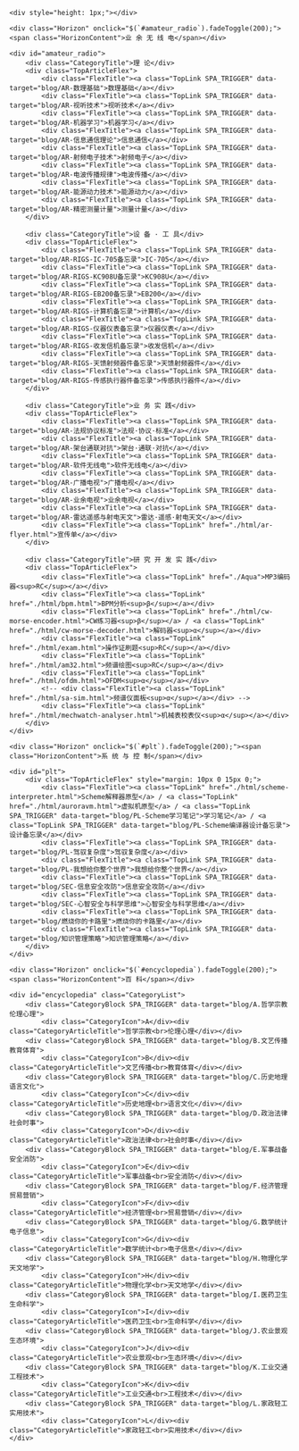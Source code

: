 <style>
#TabSwitchContainer {
    margin: 20px;
}
.TAB_SWITCH {
    margin: 2px;
    padding: 0 10px;
    border: none;
    background-color: #e8f6ff;
    color: #1ea0f0;
    border-radius: 5px;
    height: 30px;
    line-height: 30px;
    font-size: 12px;
    cursor: pointer;
}
.TAB_SWITCH:hover {
    font-weight: bold;
}
.TabSwitchSelected {
    background-color: #1ea0f0;
    color: #fff;
}
.TabSwitchDefault {
    background-color: #f0f0f0;
    color: #666;
}


.TopLink {
    color: #4c566d !important;
    border-bottom: 1px solid #bbc0cc !important;
    font-size: 13px;
    letter-spacing: 0.5px;
    line-height: normal;
    cursor: pointer;
}
.TopLink:hover {
    color: #15e !important;
    text-decoration: none;
    border-bottom: 1px solid #15e !important;
}

.TopArticleTable td {
    text-align: center;
    padding: 8px 0;
}

.CategoryArticleTitle {
    color: #567;
    font-size: 10px;
    line-height: 12px;
    cursor: pointer;
    height: 26px;
    margin-left: 5px;
    letter-spacing: 1px;
}
.CategoryList {
    display: flex;
    flex-wrap: wrap;
    justify-content: center;
    margin: 0 auto;
}
.CategoryBlock {
    display: flex;
    margin: 15px;
    border-radius: 10px;
    align-content: space-between;
    justify-content: center;
    align-items: stretch;
}
.CategoryIcon {
    display: inline-block;
    width: 26px; height:26px;
    line-height: 26px;
    background: linear-gradient(0deg, #7e90ab, #ecf5ff);
    color: #fff;
    text-align: center;
    font-size: 14px;
    font-weight: bold;
    text-shadow: 1px 1px 2px #263a66;
    border-radius: 3px;
    cursor: pointer;
}

.Horizon {
    line-height: 16px;
    margin: 24px auto;
    text-align: center;
    cursor: pointer;
    width: fit-content;
}
.Horizon::after {
    display: block;
    content: "";
    height: 10px;
    background: linear-gradient(180deg, #fff, #f0f1f2);
    margin-top: -6px;
}
.HorizonContent {
    font-size: 16px;
    padding: 0 10px;
    color: #456;
    font-weight: bold;
}

.CategoryTitle {
    font-size: 13px; color: #15d; line-height: 1.5; margin: 5px auto;
}
.TopArticleFlex {
    display: flex; flex-wrap: wrap; justify-content: center; align-items: baseline;
    margin: 0px auto;
}
.FlexTitle {
    margin: 10px 10px;
}

</style>


<div class="SectionBody">

    <div style="height: 1px;"></div>

    <div class="Horizon" onclick="$(`#amateur_radio`).fadeToggle(200);"><span class="HorizonContent">业 余 无 线 电</span></div>

    <div id="amateur_radio">
        <div class="CategoryTitle">理 论</div>
        <div class="TopArticleFlex">
            <div class="FlexTitle"><a class="TopLink SPA_TRIGGER" data-target="blog/AR-数理基础">数理基础</a></div>
            <div class="FlexTitle"><a class="TopLink SPA_TRIGGER" data-target="blog/AR-视听技术">视听技术</a></div>
            <div class="FlexTitle"><a class="TopLink SPA_TRIGGER" data-target="blog/AR-机器学习">机器学习</a></div>
            <div class="FlexTitle"><a class="TopLink SPA_TRIGGER" data-target="blog/AR-信息通信理论">信息通信</a></div>
            <div class="FlexTitle"><a class="TopLink SPA_TRIGGER" data-target="blog/AR-射频电子技术">射频电子</a></div>
            <div class="FlexTitle"><a class="TopLink SPA_TRIGGER" data-target="blog/AR-电波传播规律">电波传播</a></div>
            <div class="FlexTitle"><a class="TopLink SPA_TRIGGER" data-target="blog/AR-能源动力技术">能源动力</a></div>
            <div class="FlexTitle"><a class="TopLink SPA_TRIGGER" data-target="blog/AR-精密测量计量">测量计量</a></div>
        </div>

        <div class="CategoryTitle">设 备 · 工 具</div>
        <div class="TopArticleFlex">
            <div class="FlexTitle"><a class="TopLink SPA_TRIGGER" data-target="blog/AR-RIGS-IC-705备忘录">IC-705</a></div>
            <div class="FlexTitle"><a class="TopLink SPA_TRIGGER" data-target="blog/AR-RIGS-KC908U备忘录">KC908U</a></div>
            <div class="FlexTitle"><a class="TopLink SPA_TRIGGER" data-target="blog/AR-RIGS-EB200备忘录">EB200</a></div>
            <div class="FlexTitle"><a class="TopLink SPA_TRIGGER" data-target="blog/AR-RIGS-计算机备忘录">计算机</a></div>
            <div class="FlexTitle"><a class="TopLink SPA_TRIGGER" data-target="blog/AR-RIGS-仪器仪表备忘录">仪器仪表</a></div>
            <div class="FlexTitle"><a class="TopLink SPA_TRIGGER" data-target="blog/AR-RIGS-收发信机备忘录">收发信机</a></div>
            <div class="FlexTitle"><a class="TopLink SPA_TRIGGER" data-target="blog/AR-RIGS-天馈射频器件备忘录">天馈射频器件</a></div>
            <div class="FlexTitle"><a class="TopLink SPA_TRIGGER" data-target="blog/AR-RIGS-传感执行器件备忘录">传感执行器件</a></div>
        </div>

        <div class="CategoryTitle">业 务 实 践</div>
        <div class="TopArticleFlex">
            <div class="FlexTitle"><a class="TopLink SPA_TRIGGER" data-target="blog/AR-法规协议标准">法规·协议·标准</a></div>
            <div class="FlexTitle"><a class="TopLink SPA_TRIGGER" data-target="blog/AR-架台通联对抗">架台·通联·对抗</a></div>
            <div class="FlexTitle"><a class="TopLink SPA_TRIGGER" data-target="blog/AR-软件无线电">软件无线电</a></div>
            <div class="FlexTitle"><a class="TopLink SPA_TRIGGER" data-target="blog/AR-广播电视">广播电视</a></div>
            <div class="FlexTitle"><a class="TopLink SPA_TRIGGER" data-target="blog/AR-业余电视">业余电视</a></div>
            <div class="FlexTitle"><a class="TopLink SPA_TRIGGER" data-target="blog/AR-雷达遥感与射电天文">雷达·遥感·射电天文</a></div>
            <div class="FlexTitle"><a class="TopLink" href="./html/ar-flyer.html">宣传单</a></div>
        </div>

        <div class="CategoryTitle">研 究 开 发 实 践</div>
        <div class="TopArticleFlex">
            <div class="FlexTitle"><a class="TopLink" href="./Aqua">MP3编码器<sup>RC</sup></a></div>
            <div class="FlexTitle"><a class="TopLink" href="./html/bpm.html">BPM分析<sup>β</sup></a></div>
            <div class="FlexTitle"><a class="TopLink" href="./html/cw-morse-encoder.html">CW练习器<sup>β</sup></a> / <a class="TopLink" href="./html/cw-morse-decoder.html">解码器<sup>α</sup></a></div>
            <div class="FlexTitle"><a class="TopLink" href="./html/exam.html">操作证刷题<sup>RC</sup></a></div>
            <div class="FlexTitle"><a class="TopLink" href="./html/am32.html">频谱绘图<sup>RC</sup></a></div>
            <div class="FlexTitle"><a class="TopLink" href="./html/ofdm.html">OFDM<sup>α</sup></a></div>
            <!-- <div class="FlexTitle"><a class="TopLink" href="./html/sa-sim.html">频谱仪面板<sup>α</sup></a></div> -->
            <div class="FlexTitle"><a class="TopLink" href="./html/mechwatch-analyser.html">机械表校表仪<sup>α</sup></a></div>
        </div>
    </div>

    <div class="Horizon" onclick="$(`#plt`).fadeToggle(200);"><span class="HorizonContent">系 统 与 控 制</span></div>

    <div id="plt">
        <div class="TopArticleFlex" style="margin: 10px 0 15px 0;">
            <div class="FlexTitle"><a class="TopLink" href="./html/scheme-interpreter.html">Scheme解释器原型</a> / <a class="TopLink" href="./html/auroravm.html">虚拟机原型</a> / <a class="TopLink SPA_TRIGGER" data-target="blog/PL-Scheme学习笔记">学习笔记</a> / <a class="TopLink SPA_TRIGGER" data-target="blog/PL-Scheme编译器设计备忘录">设计备忘录</a></div>
            <div class="FlexTitle"><a class="TopLink SPA_TRIGGER" data-target="blog/PL-驾驭复杂度">驾驭复杂度</a></div>
            <div class="FlexTitle"><a class="TopLink SPA_TRIGGER" data-target="blog/PL-我想给你整个世界">我想给你整个世界</a></div>
            <div class="FlexTitle"><a class="TopLink SPA_TRIGGER" data-target="blog/SEC-信息安全攻防">信息安全攻防</a></div>
            <div class="FlexTitle"><a class="TopLink SPA_TRIGGER" data-target="blog/SEC-心智安全与科学思维">心智安全与科学思维</a></div>
            <div class="FlexTitle"><a class="TopLink SPA_TRIGGER" data-target="blog/燃烧你的卡路里">燃烧你的卡路里</a></div>
            <div class="FlexTitle"><a class="TopLink SPA_TRIGGER" data-target="blog/知识管理策略">知识管理策略</a></div>
        </div>
    </div>

    <div class="Horizon" onclick="$(`#encyclopedia`).fadeToggle(200);"><span class="HorizonContent">百 科</span></div>

    <div id="encyclopedia" class="CategoryList">
        <div class="CategoryBlock SPA_TRIGGER" data-target="blog/A.哲学宗教伦理心理">
            <div class="CategoryIcon">A</div><div class="CategoryArticleTitle">哲学宗教<br>伦理心理</div></div>
        <div class="CategoryBlock SPA_TRIGGER" data-target="blog/B.文艺传播教育体育">
            <div class="CategoryIcon">B</div><div class="CategoryArticleTitle">文艺传播<br>教育体育</div></div>
        <div class="CategoryBlock SPA_TRIGGER" data-target="blog/C.历史地理语言文化">
            <div class="CategoryIcon">C</div><div class="CategoryArticleTitle">历史地理<br>语言文化</div></div>
        <div class="CategoryBlock SPA_TRIGGER" data-target="blog/D.政治法律社会时事">
            <div class="CategoryIcon">D</div><div class="CategoryArticleTitle">政治法律<br>社会时事</div></div>
        <div class="CategoryBlock SPA_TRIGGER" data-target="blog/E.军事战备安全消防">
            <div class="CategoryIcon">E</div><div class="CategoryArticleTitle">军事战备<br>安全消防</div></div>
        <div class="CategoryBlock SPA_TRIGGER" data-target="blog/F.经济管理贸易营销">
            <div class="CategoryIcon">F</div><div class="CategoryArticleTitle">经济管理<br>贸易营销</div></div>
        <div class="CategoryBlock SPA_TRIGGER" data-target="blog/G.数学统计电子信息">
            <div class="CategoryIcon">G</div><div class="CategoryArticleTitle">数学统计<br>电子信息</div></div>
        <div class="CategoryBlock SPA_TRIGGER" data-target="blog/H.物理化学天文地学">
            <div class="CategoryIcon">H</div><div class="CategoryArticleTitle">物理化学<br>天文地学</div></div>
        <div class="CategoryBlock SPA_TRIGGER" data-target="blog/I.医药卫生生命科学">
            <div class="CategoryIcon">I</div><div class="CategoryArticleTitle">医药卫生<br>生命科学</div></div>
        <div class="CategoryBlock SPA_TRIGGER" data-target="blog/J.农业景观生态环境">
            <div class="CategoryIcon">J</div><div class="CategoryArticleTitle">农业景观<br>生态环境</div></div>
        <div class="CategoryBlock SPA_TRIGGER" data-target="blog/K.工业交通工程技术">
            <div class="CategoryIcon">K</div><div class="CategoryArticleTitle">工业交通<br>工程技术</div></div>
        <div class="CategoryBlock SPA_TRIGGER" data-target="blog/L.家政轻工实用技术">
            <div class="CategoryIcon">L</div><div class="CategoryArticleTitle">家政轻工<br>实用技术</div></div>
    </div>

</div>

<!-- NOTE 目前暂时不需要动态的文章列表。如需重新启用，需要解除`SPA_Render()`过程中`LoadList("blog")`函数调用。 -->
<!--
<div class="Horizon"><span class="HorizonContent" style="font-weight: normal;">其 他 文 章</span></div>
<div id="TabSwitchContainer" style="text-align: center;"></div>
<table class="ArticleListContainer" id="ArticleListContainer"></table>
-->
